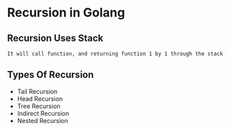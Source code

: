 # Recursion in Golang

## Recursion Uses Stack
```
It will call function, and returning function 1 by 1 through the stack
```

## Types Of Recursion
- Tail Recursion
- Head Recursion
- Tree Recursion
- Indirect Recursion
- Nested Recursion

